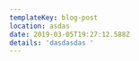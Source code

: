 ```yaml
---
templateKey: blog-post
location: asdas
date: 2019-03-05T19:27:12.588Z
details: 'dasdasdas '
---
```


